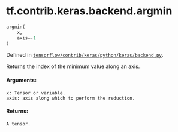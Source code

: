 <div itemscope itemtype="http://developers.google.com/ReferenceObject">
<meta itemprop="name" content="tf.contrib.keras.backend.argmin" />
</div>

# tf.contrib.keras.backend.argmin

``` python
argmin(
    x,
    axis=-1
)
```



Defined in [`tensorflow/contrib/keras/python/keras/backend.py`](https://www.tensorflow.org/code/tensorflow/contrib/keras/python/keras/backend.py).

Returns the index of the minimum value along an axis.

#### Arguments:

    x: Tensor or variable.
    axis: axis along which to perform the reduction.


#### Returns:

    A tensor.